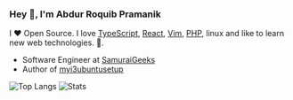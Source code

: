 ### Hey 👋, I'm Abdur Roquib Pramanik

I ❤ Open Source. I love [TypeScript](https://www.typescriptlang.org/), [React](https://reactjs.org/), [Vim](https://www.vim.org/), [PHP](https://github.com/php/php-src), linux and like to learn new web technologies. 🙈.

* Software Engineer at [SamuraiGeeks](http://samuraigeeks.net)
* Author of [myi3ubuntusetup](https://github.com/roquib/myi3ubuntusetup)    

![Top Langs](https://github-readme-stats.vercel.app/api/top-langs/?username=roquib&hide=java,markdown)
![Stats](https://github-readme-stats.vercel.app/api?username=roquib&show_icons=true&count_private=true&line_height=40)

